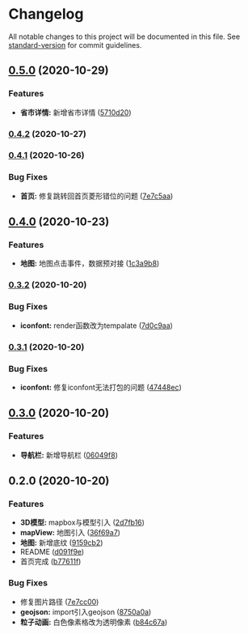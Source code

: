 # Changelog

All notable changes to this project will be documented in this file. See [standard-version](https://github.com/conventional-changelog/standard-version) for commit guidelines.

## [0.5.0](https://github.com/Dzxwind/dzx-screen/compare/v0.4.2...v0.5.0) (2020-10-29)


### Features

* **省市详情:** 新增省市详情 ([5710d20](https://github.com/Dzxwind/dzx-screen/commit/5710d208381ec1cfe90b87f0b04f0bdfa95631e2))

### [0.4.2](https://github.com/Dzxwind/dzx-screen/compare/v0.4.1...v0.4.2) (2020-10-27)

### [0.4.1](https://github.com/Dzxwind/dzx-screen/compare/v0.4.0...v0.4.1) (2020-10-26)


### Bug Fixes

* **首页:** 修复跳转回首页菱形错位的问题 ([7e7c5aa](https://github.com/Dzxwind/dzx-screen/commit/7e7c5aae5f5996801530621105609bdb64a82679))

## [0.4.0](https://github.com/Dzxwind/dzx-screen/compare/v0.3.2...v0.4.0) (2020-10-23)


### Features

* **地图:** 地图点击事件，数据预对接 ([1c3a9b8](https://github.com/Dzxwind/dzx-screen/commit/1c3a9b8785ea2e1178a1d10736e92f1a6e453dc9))

### [0.3.2](https://github.com/Dzxwind/dzx-screen/compare/v0.3.1...v0.3.2) (2020-10-20)


### Bug Fixes

* **iconfont:** render函数改为tempalate ([7d0c9aa](https://github.com/Dzxwind/dzx-screen/commit/7d0c9aa9e2adf69a1ebd65c897740a6aecc6f844))

### [0.3.1](https://github.com/Dzxwind/dzx-screen/compare/v0.3.0...v0.3.1) (2020-10-20)


### Bug Fixes

* **iconfont:** 修复iconfont无法打包的问题 ([47448ec](https://github.com/Dzxwind/dzx-screen/commit/47448ec3f6df89c27d70d89c95c446c1c5e79e9f))

## [0.3.0](https://github.com/Dzxwind/dzx-screen/compare/v0.2.0...v0.3.0) (2020-10-20)


### Features

* **导航栏:** 新增导航栏 ([06049f8](https://github.com/Dzxwind/dzx-screen/commit/06049f8dd0018634aa666b1654fd76a6e74920a1))

## 0.2.0 (2020-10-20)


### Features

* **3D模型:** mapbox与模型引入 ([2d7fb16](https://github.com/Dzxwind/dzx-screen/commit/2d7fb16ba31832d784463264169965b53077b5be))
* **mapView:** 地图引入 ([36f69a7](https://github.com/Dzxwind/dzx-screen/commit/36f69a76d72743f5c5b489d22144046913971cfd))
* **地图:** 新增底纹 ([9159cb2](https://github.com/Dzxwind/dzx-screen/commit/9159cb292bac34ba8bf6555225fc936e2aaeed99))
* README ([d091f9e](https://github.com/Dzxwind/dzx-screen/commit/d091f9e5b7efc40ca8ce183b710f3de3d5b408f5))
* 首页完成 ([b77611f](https://github.com/Dzxwind/dzx-screen/commit/b77611ff626246c0cfaf6d709af59a640d9ae827))


### Bug Fixes

* 修复图片路径 ([7e7cc00](https://github.com/Dzxwind/dzx-screen/commit/7e7cc00ed331c252815176038a16952c15ba99c2))
* **geojson:** import引入geojson ([8750a0a](https://github.com/Dzxwind/dzx-screen/commit/8750a0adb1e02637190d7be118ae0ba76ae8ad6a))
* **粒子动画:** 白色像素格改为透明像素 ([b84c67a](https://github.com/Dzxwind/dzx-screen/commit/b84c67adbb9a12d38ec4e29795e33ead3590e9d2))
